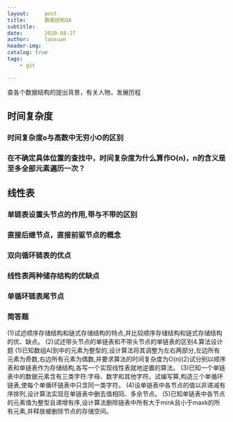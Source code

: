 ```yaml
---
layout:     post
title:      数据结构QA
subtitle:   
date:       2020-08-17
author:     laosuan
header-img: 
catalog: true
tags:
    - git

---
```


查各个数据结构的提出背景，有关人物，发展历程

## 时间复杂度

### 时间复杂度o与高数中无穷小O的区别

### 在不确定具体位置的查找中，时间复杂度为什么算作O(n)，n的含义是至多全部元素遍历一次？

## 线性表

### 单链表设置头节点的作用,带与不带的区别

### 直接后继节点，直接前驱节点的概念

### 双向循环链表的优点

### 线性表两种储存结构的优缺点

### 单循环链表尾节点

### 简答题

(1)试述顺序存储结构和链式存储结构的特点,并比较顺序存储结构和链式存储结构的优、缺点。
(2)试述带头节点的单链表和不带头节点的单链表的区别4.算法设计题
(1)已知数组A[到中的元素为整型的,设计算法将其调整为左右两部分,左边所有元素为奇数,右边所有元素为偶数,并要求算法的时间复杂度为O(n)(2)试分别以顺序表和单链表作为存储结构,各写一个实现线性表就地逆置的算法。
(3)已知一个单链表中的数据元素含有三类字符:字母、数字和其他字符。试编写算,构造三个单循环链表,使每个单循环链表中只含同一类字符。
(4)设单链表中各节点的值以非递减有序排列,设计算法实现在单链表中删去值相同、多余节点。
(5)已知单链表中各节点的元素值为整型且递增有序,设计算法删除链表中所有大于mink且小于maxk的所有元素,并释放被删除节点的存储空间。
